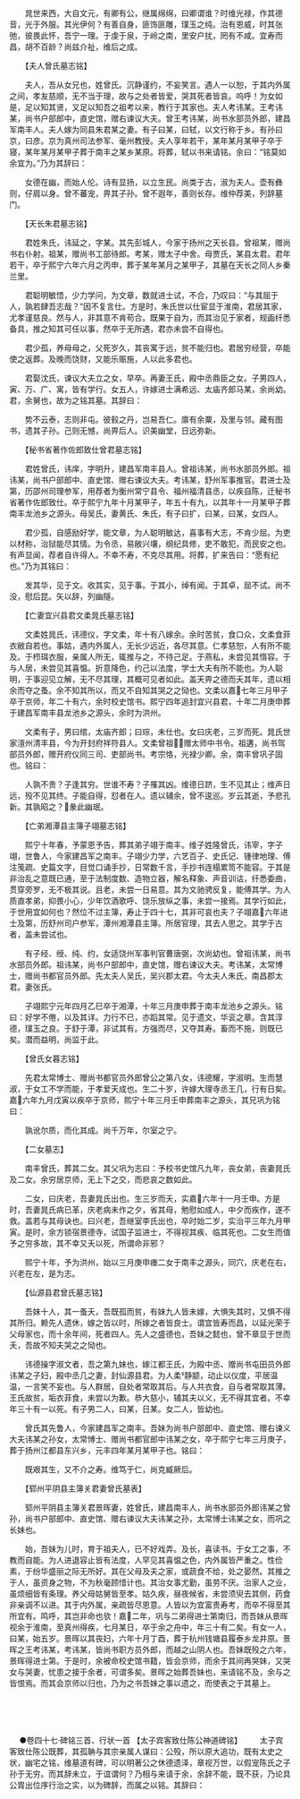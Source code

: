 <!-- { "loadSidebar": true } -->
　　晁世来西，大自文元，有卿有公，继属绵绵，曰卿谓谁？时维光禄，作其德音，光于外服。其光伊何？有善自身，匪饰匪雕，璞玉之纯。治有恩威，时其张弛，彼畏此怀，吾宁一理。于虔于泉，于岭之南，里安户扰，罔有不咸。宜寿而昌，胡不百龄？尚兹介祉，维后之成。

　　【夫人曾氏墓志铭】

　　夫人，吾从女兄也，姓曾氏。沉静谨约，不妄笑言。遇人一以恕，于其内外属之间，孝友慈顺，无不当于理，故与之处者皆爱，哭其死者皆哀。呜呼！为女如是，足以知其贤，又足以知吾之祖考以来，教行于其家也。夫人考讳某。王考讳某，尚书户部郎中，直史馆，赠右谏议大夫。曾王考讳某，尚书水部员外郎，建昌军南丰人。夫人嫁为同县朱君某之妻。有子曰某，曰轼，以文行称于乡。有孙曰京，曰彦。京为真州司法参军、毫州教授。夫人享年若干，某年某月某甲子卒于寝，某年某月某甲子葬于南丰之某乡某原。将葬，轼以书来请铭。余曰：“铭莫如余宜为。”乃为其辞曰：

　　女德在幽，而始人伦。诗有显扬，以立生民。尚类于古，淑为夫人。壶有彝则，仔肩以身。曾不蕃宠，畀其子孙。曾不遐年，善则长存。维仲荐美，列辞墓门。

　　【天长朱君墓志铭】

　　君姓朱氏，讳延之，字某。其先彭城人，今家于扬州之天长县。曾祖某，赠尚书右仆射。祖某，赠尚书工部待郎。考某，赠太子中舍。母贾氏，某县太君。君年若干，卒于熙宁六年六月之丙申，葬于某年某月之某甲子，其墓在天长之同人乡秦兰里。

　　君聪明敏悟，少力学问，为文章，数就进士试，不合，乃叹曰：“与其屈于人，孰若肆吾志哉？”因不复言仕。方是时，朱氏世以仕宦显于淮南，君居其家，尤孝谨慈良。然与人，非其意不肯苟合。既果于自为，而其治见于家者，规画纤悉备具，推之知其可任以事，然卒于无所遇，君亦未尝不自得也。

　　君少孤，养母母之，父死岁久，其丧寓于远，贫不能归也。君居穷经营，卒能使之返葬。及晚而饶财，又能乐赈施，人以此多君也。

　　君娶沈氏，谏议大夫立之女，早卒。再妻王氏，殿中丞鼎臣之女。子男四人，寅、万、广、寓，皆有学行。女五人，许嫁进士满希远、太庙齐郎马某，余尚幼。君，余舅也，故为之铭其墓。其辞曰：

　　势不云泰，志则非屯。彼毂之丹，岂易吾仁。廪有余粟，及里与邻。藏有图书，遗其子孙。己则无憾，尚畀后人。识美幽堂，日远弥新。

　　【秘书省著作佐郎致仕曾君墓志铭】

　　君姓曾氏，讳庠，字明升，建昌军南丰县人。曾祖讳某，尚书水部员外郎。祖讳某，尚书户部郎中、直史馆、赠右谏议大夫。考讳某，舒州军事推官。君进士及第，历邵州司理参军，用荐者为衡州常宁县令、福州福清县丞，以疾自陈，迁秘书省著作佐郎致仕。卒于熙宁九年十月某甲子，年五十有九，以其年十一月某甲子葬南丰龙池乡之源头。母吴氏，妻黄氏、朱氏，有子曰扩，曰某，曰某，女四人。

　　君少孤，自感励好学，能文章，为人聪明敏达，喜事有大志，不肯少屈。为吏以材称，治狱能尽其情。为令丞，易敝兴壤，纲纪具修，吏不敢犯，而民安之也。有声显闻，荐者自许得人。不幸不寿，不克尽其用。将葬，扩来告曰：“愿有纪也。”乃为其铭曰：

　　发其华，见于文。收其实，见于事。于其小，绰有闻。于其卓，屈不试。尚不没，慰后昆。矢以辞，列幽隧。

　　【亡妻宜兴县君文柔晁氏墓志铭】

　　文柔姓晁氏，讳德仪，字文柔，年十有八嫁余。余时苦贫，食口众，文柔食菲衣敝自若也。事姑，遇内外属人，无长少远近，各尽其意。仁孝慈恕，人有所不能及。于栉珥衣服，亲属人所无，辄推与之，不待己足。于燕私，未尝见其惰容。于与人居，未尝见其喜愠。折意降色，约己以法度，学士大夫有所不能也。为人聪明，于事迎见立解，无不尽其理，其概可见者如此。盖天畀之德而夭其年，遗以相余而夺之蚤。余不知其所以，而又不自知其哭之之恸也。文柔以嘉七年三月甲子卒于京师，年二十有六，余时校史馆书。熙宁四年追封宜兴县君，十年二月庚申葬于建昌军南丰县龙池乡之源头，余时为洪州。

　　文柔有子，男曰绾，太庙齐郎；曰琮，未仕也。女曰庆老，三岁而死。晁氏世家澶州清丰县，今为开封府祥符县人。文柔曾祖，赠太师中书令。祖遘，尚书驾部员外郎，赠开府仪同三司、吏部尚书。考宗恪，光禄少卿。余，南丰曾巩子固也。铭曰：

　　人孰不贵？子逢其穷。世谁不寿？子罹其凶。维德日跻，生不见其止；维声日远，殁不见其终。子能自得，怼者在人。遗以辅余，曾不逡巡。岁云其逝，予悲孔新。其孰昭之？彖此幽珉。

　　【亡弟湘潭县主簿子翊墓志铭】

　　熙宁十年春，予蒙恩予告，葬其弟子翊于南丰。维子姓隆曾氏，讳宰，字子翊，世鲁人，今家建昌军之南丰。子翊少力学，六艺百子、史氏记、锺律地理、傅注笺疏、史篇文字，目觉口诵手抄，日常数千言，手抄书连榻累笥不能容。于其是非治乱之意既已通，至于法制度数、造物立器，解名释象、声音训诂，纤悉委曲，贯穿旁罗，无不极其说。且老，未尝一日易意。其为文驰骋反复，能傅其学。为人质直孝弟，抑畏小心，少年饮酒歌呼、饶乐放纵之事，未尝一接焉。其学行如此，于世用宜如何也？然位不过主簿，寿止于四十七，其非可哀也夫？子翊嘉六年进士及第，历舒州司户参军，潭州湘潭县主簿。所居官理，其去人思之。其学于古者，盖未尝试也。

　　有子经、绶、纯、约，女适饶州军事判官曹唐弼，次尚幼也。曾祖讳某，尚书水部员外郎。祖讳某，尚书户部郎中，直史馆，赠右谏议大夫。考讳某，太常博士，赠尚书都官员外郎。先太夫人吴氏，吴兴郡太君。今太夫人朱氏，南昌郡太君。妻张氏。

　　子翊熙宁元年四月乙巳卒于湘潭，十年三月庚申葬于南丰龙池乡之源头。铭曰：好学不倦，以及其详。力行不已，亦蹈其常。见于遗文，华衮之章。含其淳德，璞玉之良。于舒于潭，非试其有。方强而尽，又夺其寿。畜而不施，则既已矣。潜而益明，尚监于此。

　　【曾氏女暮志铭】

　　先君太常博士、赠尚书都官员外郎曾公之第八女，讳德耀，字淑明。生而慧淑，于女工不学而能，于孝爱天成也。生二十岁，许嫁大理寺丞王几，行有日矣。嘉六年九月戊寅以疾卒于京师，熙宁十年三月壬申葬南丰之源头，其兄巩为铭曰：

　　孰讹尔质，而化其成。尚千万年，尔室之宁。

　　【二女墓志】

　　南丰曾氏，葬其二女。其父巩为志曰：予校书史馆凡九年，丧女弟，丧妻晁氏及二女。余穷居京师，无上下之交，而悲哀之数如此。

　　二女，曰庆老，吾妻晁氏出也。生三岁而夭，实嘉六年十一月壬申。方是时，吾妻晁氏病已革，庆老病未作之夕，省其母，勉慰如成人，中夕而疾作，遂不救。盖若与其母诀也。曰兴老，吾继室李氏出也，卒时始二岁，实治平三年九月甲寅。是时，余方锁宿景德寺，试国子监进士，不得视其疾、临其死也。二女生而值予之穷多故，其不幸又夭以死，所谓命非邪？

　　熙宁十年，予为洪州，始以三月庚申瘗二女于南丰之源头，同穴，庆老在右，兴老在左，是为志。

　　【仙源县君曾氏墓志铭】

　　吾妹十人，其一蚤夭，吾既孤而贫，有妹九人皆未嫁，大惧失其时，又惧不得其所归。赖先人遗休，嫁之皆以时，所嫁之者皆良士。谓宜皆寿而昌，以延光荣于父母家也，而十余年间，死者四人。先人之盛德也，吾妹之懿也，曾不章显于世而夭，吾故不知夫哭之之恸也。

　　讳德操字淑文者，吾之第九妹也，嫁江都王氏，为殿中丞、赠尚书屯田员外郎讳某之子妇，殿中丞几之妻，封仙源县君。为人柔静颛，动止以仪度，平居温温，一言笑不妄也。与人群居，自处者常取其后。与人共衣食，自与者常取其薄。王氏故贫，垢衣菲食，未尝以为歉。恭大慈小，辅其夫以义，无不得其宜者。不幸年三十有一以死。有子男二人，曰某，日某。女二人，皆幼也。

　　曾氏其先鲁人，今家建昌军之南丰。吾妹为尚书户部郎中、直史馆、赠右谏义大夫讳某之孙女，太常博士、赠尚书都官郎中讳某之女，卒于熙宁七年三月庚子，葬于扬州江都县东兴乡，元丰四年某月某甲子也。铭曰：

　　既艰其生，又不介之寿。维笃于仁，尚克臧厥后。

　　【郓州平阴县主簿关君妻曾氏墓表】

　　郓州平阴县主簿关君景晖妻，姓曾氏，建昌南丰人，尚书水部员外郎讳某之曾孙，尚书户部郎中、直史馆、赠右谏议大夫讳某之孙，太常博士讳某之女，而巩之长妹也。

　　始，吾妹为儿时，育于祖夫人，已不好戏弄。及长，喜读书。于女工之事，不教而自能。为人进退容止皆有法度，人罕见其喜愠之色，内外属皆严重之。性俭素，于纷华盛丽之际无所好。其在父母及夫之家，或蔬食不给，处之晏然。其推之于人，虽资身之物，不为秋毫顾惜计也。其治女事尤勤，虽劳不厌。治家人之业，虽烦细皆有条理。养父母姑舅皆至孝。姑久疾，昼夜候省，未尝须臾去其侧，药食非亲调不以进。其于内外属，亲疏皆尽恩意。人皆以为宜富贵寿考，而卒不得至其所宜有。鸣呼，其岂非命也欤！嘉二年，巩与二弟得进士第南归，而吾妹从景晖视余于淮南，至真州得疾，七月某日，卒于余之舟中，年三十有二矣。有女一人，曰某，始五岁。景晖以其丧妇，六年十月丁酉，葬于杭州钱塘县履泰乡龙井原。景晖之王考讳某，考讳某，皆尚书职方员外郎，而越之山阴人也。吾妹既殁之六年，景晖得进士第。于是时，余被命校史馆书籍，皆会京师，而余于其间再哭妹，又哭女与哭妻，忧患之接于余者，可谓多矣。景晖之始葬吾妹也，来请铭不及，余与之皆恨焉。而其会京师以归也，乃为之书吾妹之事以遗之，而使表之于其墓上。 
　

　




　

　
●卷四十七·碑铭三首、行状一首
【太子宾客致仕陈公神道碑铭】
　　太子宾客致仕陈公既葬，其孤聃与其宗亲属人谋曰：公殁，所以原大追功，既有太史之状，幽宅之铭，维墓道有碑，可以明著公之休德遗泽，章视万世，以假宠陈氏之子孙于无穷。而其辞未立，于谊谓何？乃相与来请于余，余辞不能，既不获，乃论具公胄出位序行治之实，以为碑辞，而属之以铭。其辞曰：

